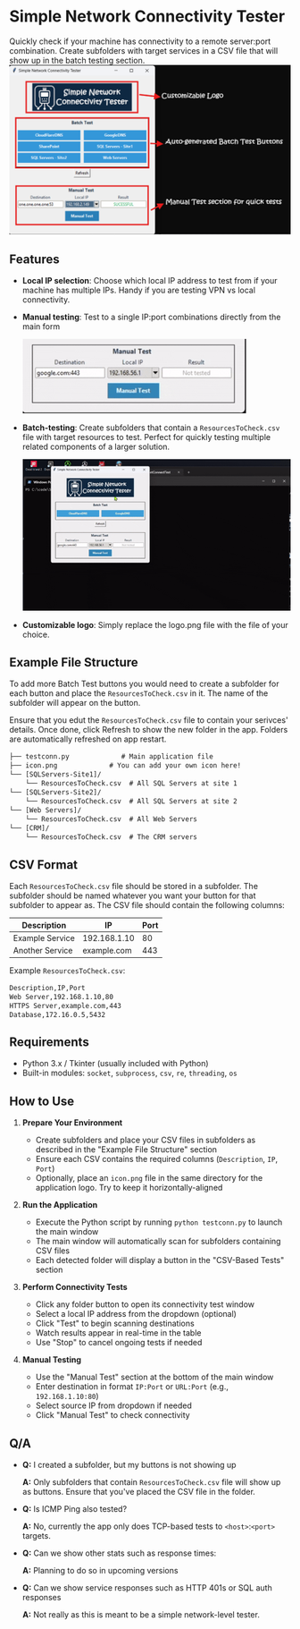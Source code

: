# Simple Network Connectivity Tester

Quickly check if your machine has connectivity to a remote server:port combination. Create subfolders with target services in a CSV file that will show up in the batch testing section.
![SimpleNetTest ](./Media/simplenettest.png)

## Features

- **Local IP selection**: Choose which local IP address to test from if your machine has multiple IPs. Handy if you are testing VPN vs local connectivity.

- **Manual testing**: Test to a single IP:port combinations directly from the main form

  ![Manual Test Demo ](./Media/readme-manual.gif)

- **Batch-testing**: Create subfolders that contain a `ResourcesToCheck.csv` file with target resources to test. Perfect for quickly testing multiple related components of a larger solution.

  ![Batch Test Demo ](./Media/readme-batch2.gif)



- **Customizable logo**: Simply replace the logo.png file with the file of your choice.


## Example File Structure
To add more Batch Test buttons you would need to create a subfolder for each button and place the `ResourcesToCheck.csv` in it. The name of the subfolder will appear on the button.

Ensure that you edut the `ResourcesToCheck.csv` file to contain your serivces' details. Once done, click Refresh to show the new folder in the app. Folders are automatically refreshed on app restart.

```
├── testconn.py             # Main application file
├── icon.png             # You can add your own icon here!
└── [SQLServers-Site1]/
    └── ResourcesToCheck.csv  # All SQL Servers at site 1
└── [SQLServers-Site2]/
    └── ResourcesToCheck.csv  # All SQL Servers at site 2
└── [Web Servers]/
    └── ResourcesToCheck.csv  # All Web Servers
└── [CRM]/
    └── ResourcesToCheck.csv  # The CRM servers
```

## CSV Format

Each `ResourcesToCheck.csv` file should be stored in a subfolder. The subfolder should be named whatever you want your button for that subfolder to appear as. The CSV file should contain the following columns:

| Description | IP         | Port |
|-------------|------------|------|
| Example Service | 192.168.1.10 | 80   |
| Another Service | example.com  | 443  |

Example `ResourcesToCheck.csv`:
```csv
Description,IP,Port
Web Server,192.168.1.10,80
HTTPS Server,example.com,443
Database,172.16.0.5,5432
```


## Requirements

- Python 3.x / Tkinter (usually included with Python)
- Built-in modules: `socket`, `subprocess`, `csv`, `re`, `threading`, `os`



## How to Use

1. **Prepare Your Environment**
   - Create subfolders and place your CSV files in subfolders as described in the "Example File Structure" section
   - Ensure each CSV contains the required columns (`Description`, `IP`, `Port`)
   - Optionally, place an `icon.png` file in the same directory for the application logo. Try to keep it horizontally-aligned

2. **Run the Application**
   - Execute the Python script by running `python testconn.py` to launch the main window
   - The main window will automatically scan for subfolders containing CSV files
   - Each detected folder will display a button in the "CSV-Based Tests" section

3. **Perform Connectivity Tests**
   - Click any folder button to open its connectivity test window
   - Select a local IP address from the dropdown (optional)
   - Click "Test" to begin scanning destinations
   - Watch results appear in real-time in the table
   - Use "Stop" to cancel ongoing tests if needed

4. **Manual Testing**
   - Use the "Manual Test" section at the bottom of the main window
   - Enter destination in format `IP:Port` or `URL:Port` (e.g., `192.168.1.10:80`)
   - Select source IP from dropdown if needed
   - Click "Manual Test" to check connectivity


## Q/A 
- **Q:** I created a subfolder, but my buttons is not showing up

  **A:** Only subfolders that contain `ResourcesToCheck.csv` file will show up as buttons. Ensure that you've placed the CSV file in the folder.

- **Q:** Is ICMP Ping also tested?

  **A:** No, currently the app only does TCP-based tests to `<host>`:`<port>` targets.


- **Q:** Can we show other stats such as response times:

  **A:** Planning to do so in upcoming versions


- **Q:** Can we show service responses such as HTTP 401s or SQL auth responses

  **A:** Not really as this is meant to be a simple network-level tester.


